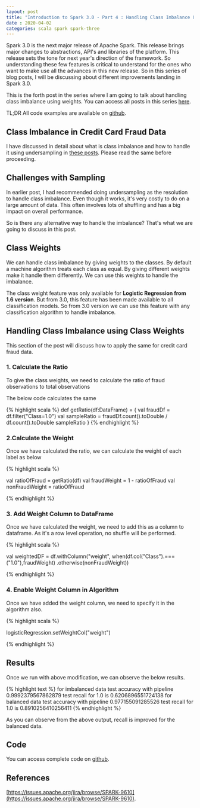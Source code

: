 ```yaml
---
layout: post
title: "Introduction to Spark 3.0 - Part 4 : Handling Class Imbalance Using Weights"
date : 2020-04-02
categories: scala spark spark-three 
---
```

Spark 3.0 is the next major release of Apache Spark. This release brings major changes to abstractions, API's and libraries of the platform. This release sets the tone for next year's direction of the framework. So understanding these few features is critical to understand for the ones who want to make use all the advances in this new release. So in this series of blog posts, I will be discussing about different improvements landing in Spark 3.0.


This is the forth post in the series where I am going to talk about handling class imbalance using weights. You can access all posts in this series [here](/categories/spark-three).

TL;DR All code examples are available on [github](https://github.com/phatak-dev/spark-3.0-examples).

## Class Imbalance in Credit Card Fraud Data

I have discussed in detail about what is class imbalance and how to handle it using undersampling in [these posts](/categories/class-imbalance/). Please read the same before proceeding. 

## Challenges with Sampling

In earlier post, I had recommended doing undersampling as the resolution to handle class imbalance. Even though it works, it's very costly to do on a large amount of data. This often involves lots of shuffling and has a big impact on overall performance.

So is there any alternative way to handle the imbalance? That's what we are going to discuss in this post.


## Class Weights

We can handle class imbalance  by giving weights to the classes. By default a machine algorithm treats each class as equal. By giving different weights make it handle them differently. We can use this weights to handle the imbalance.

The class weight feature was only available for **Logistic Regression from 1.6 version**. But from 3.0, this feature has been made available to all classification models. So from 3.0 version we can use this feature with any classification algorithm to handle imbalance.


## Handling Class Imbalance using Class Weights

This section of the post will discuss how to apply the same for credit card fraud data.


### 1. Calculate the Ratio

To give the class weights, we need to calculate the ratio of fraud observations to total observations

The below code calculates the same

{% highlight scala %}
def getRatio(df:DataFrame) = {
    val fraudDf = df.filter("Class=1.0")
    val sampleRatio = fraudDf.count().toDouble / df.count().toDouble
    sampleRatio
  }
{% endhighlight %}


### 2.Calculate the Weight

Once we have calculated the  ratio, we can calculate the weight of each label as below

{% highlight scala %}

val ratioOfFraud = getRatio(df)
val fraudWeight  = 1 - ratioOfFraud
val nonFraudWeight = ratioOfFraud

{% endhighlight %}

### 3. Add Weight Column to DataFrame

Once we have calculated the weight, we need to add this as a column to dataframe. As it's a row level operation, no shuffle will be performed.

{% highlight scala %}

val weightedDF = df.withColumn("weight",
      when(df.col("Class").===("1.0"),fraudWeight)
     .otherwise(nonFraudWeight))

{% endhighlight %}


### 4. Enable Weight Column in Algorithm

Once we have added the weight column, we need to specify it in the algorithm also.

{% highlight scala %}

logisticRegression.setWeightCol("weight")

{% endhighlight %}


## Results

Once we run with above modification, we can observe the below results.

{% highlight text %}
for imbalanced data
test accuracy with pipeline 0.9992379567862879
test recall for 1.0 is 0.6206896551724138
for balanced data
test accuracy with pipeline 0.977155091285526
test recall for 1.0 is 0.8910256410256411
{% endhighlight %}

As you can observe from the above output, recall is improved for the balanced data.

## Code

You can access complete code on [github](https://github.com/phatak-dev/spark-3.0-examples/blob/master/src/main/scala/com/madhukaraphatak/spark/ml/WeightedLogisticRegression.scala).

## References

[https://issues.apache.org/jira/browse/SPARK-9610](https://issues.apache.org/jira/browse/SPARK-9610).

